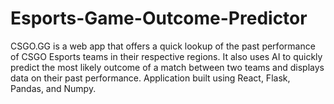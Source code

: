 # Esports-Game-Outcome-Predictor

CSGO.GG is a web app that offers a quick lookup of the past performance of CSGO Esports teams in their respective regions. It also uses AI to quickly predict the most likely outcome of a match between two teams and displays data on their past performance. Application built using React, Flask, Pandas, and Numpy.
